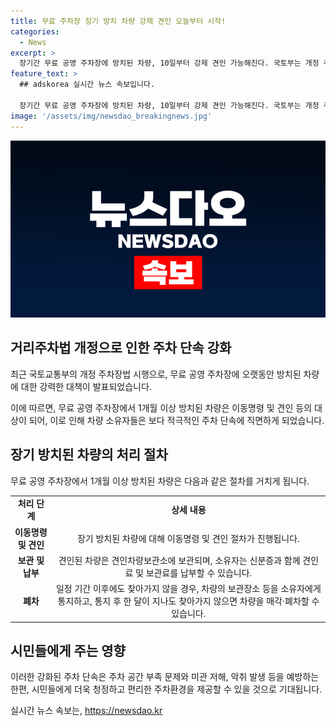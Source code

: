 ```yaml
---
title: 무료 주차장 장기 방치 차량 강제 견인 오늘부터 시작!
categories:
  - News
excerpt: >
  장기간 무료 공영 주차장에 방치된 차량, 10일부터 강제 견인 가능해진다. 국토부는 개정 주차장법 시행으로 한 달 이상 방치된 차량에 이동명령과 견인 등의 조치를 취할 수 있다고 발표했다. 차량 소유자는 견인 후 24시간 내에 보관소에서 차량을 찾지 않으면 매각 또는 폐차될 수 있다.
feature_text: >
  ## adskorea 실시간 뉴스 속보입니다.

  장기간 무료 공영 주차장에 방치된 차량, 10일부터 강제 견인 가능해진다. 국토부는 개정 주차장법 시행으로 한 달 이상 방치된 차량에 이동명령과 견인 등의 조치를 취할 수 있다고 발표했다. 차량 소유자는 견인 후 24시간 내에 보관소에서 차량을 찾지 않으면 매각 또는 폐차될 수 있다.
image: '/assets/img/newsdao_breakingnews.jpg'
---
```


<p><img src="/assets/img/newsdao_breakingnews.jpg" alt="adskorea 속보" /></p>

<h2 data-ke-size="size26">거리주차법 개정으로 인한 주차 단속 강화</h2>

<p data-ke-size="size16">최근 국토교통부의 개정 주차장법 시행으로, 무료 공영 주차장에 오랫동안 방치된 차량에 대한 강력한 대책이 발표되었습니다.</p>

<p data-ke-size="size16">이에 따르면, 무료 공영 주차장에서 1개월 이상 방치된 차량은 이동명령 및 견인 등의 대상이 되어, 이로 인해 차량 소유자들은 보다 적극적인 주차 단속에 직면하게 되었습니다.</p>

<h2 data-ke-size="size24">장기 방치된 차량의 처리 절차</h2>

<p data-ke-size="size16">무료 공영 주차장에서 1개월 이상 방치된 차량은 다음과 같은 절차를 거치게 됩니다.</p>

<table>
    <tr>
        <td style="text-align: center; height: 17px;"><b>처리 단계</b></td>
        <td style="text-align: center; height: 17px;"><b>상세 내용</b></td>
    </tr>
    <tr>
        <td style="text-align: center; height: 17px;"><b>이동명령 및 견인</b></td>
        <td style="text-align: center; height: 17px;">장기 방치된 차량에 대해 이동명령 및 견인 절차가 진행됩니다.</td>
    </tr>
    <tr>
        <td style="text-align: center; height: 17px;"><b>보관 및 납부</b></td>
        <td style="text-align: center; height: 17px;">견인된 차량은 견인차량보관소에 보관되며, 소유자는 신분증과 함께 견인료 및 보관료를 납부할 수 있습니다. </td>
    </tr>
    <tr>
        <td style="text-align: center; height: 17px;"><b>폐차</b></td>
        <td style="text-align: center; height: 17px;">일정 기간 이후에도 찾아가지 않을 경우, 차량의 보관장소 등을 소유자에게 통지하고, 통지 후 한 달이 지나도 찾아가지 않으면 차량을 매각·폐차할 수 있습니다.</td>
    </tr>
</table>

<h2 data-ke-size="size24">시민들에게 주는 영향</h2>

<p data-ke-size="size16">이러한 강화된 주차 단속은 주차 공간 부족 문제와 미관 저해, 악취 발생 등을 예방하는 한편, 시민들에게 더욱 청정하고 편리한 주차환경을 제공할 수 있을 것으로 기대됩니다.</p>
실시간 뉴스 속보는, <a href="https://newsdao.kr" rel="dofollow">https://newsdao.kr</a>


